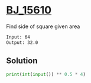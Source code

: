 # [BJ_15610](https://acmicpc.net/problem/15610)

Find side of square given area


```txt
Input: 64
Output: 32.0
```

## Solution

```py
print(int(input()) ** 0.5 * 4)
```

